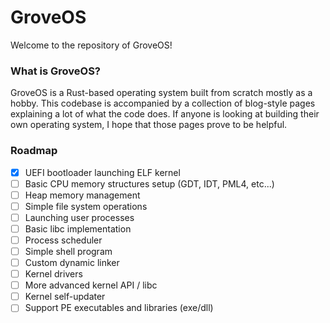 # GroveOS

Welcome to the repository of GroveOS!

### What is GroveOS?

GroveOS is a Rust-based operating system built from scratch mostly as a hobby. This codebase is accompanied by a collection of blog-style pages explaining a lot of what the code does. If anyone is looking at building their own operating system, I hope that those pages prove to be helpful.

### Roadmap

- [x] UEFI bootloader launching ELF kernel
- [ ] Basic CPU memory structures setup (GDT, IDT, PML4, etc...)
- [ ] Heap memory management
- [ ] Simple file system operations
- [ ] Launching user processes
- [ ] Basic libc implementation
- [ ] Process scheduler
- [ ] Simple shell program
- [ ] Custom dynamic linker
- [ ] Kernel drivers
- [ ] More advanced kernel API / libc
- [ ] Kernel self-updater
- [ ] Support PE executables and libraries (exe/dll)